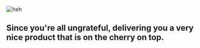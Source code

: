 ![heh](https://github.com/breaktrace/livelylive/assets/94721996/da342c69-85eb-4135-949f-8248d021ec75)
## Since you're all ungrateful, delivering you a very nice product that is on the cherry on top.
